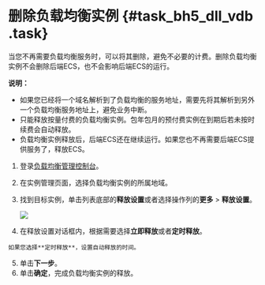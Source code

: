 # 删除负载均衡实例 {#task_bh5_dll_vdb .task}

当您不再需要负载均衡服务时，可以将其删除，避免不必要的计费。删除负载均衡实例不会删除后端ECS，也不会影响后端ECS的运行。

**说明：** 

-   如果您已经将一个域名解析到了负载均衡的服务地址，需要先将其解析到另外一个负载均衡服务地址上，避免业务中断。
-   只能释放按量付费的负载均衡实例。包年包月的预付费实例在到期后若未按时续费会自动释放。
-   负载均衡实例释放后，后端ECS还在继续运行。如果您也不再需要后端ECS提供服务了，释放ECS。

1.  登录[负载均衡管理控制台](https://slb.console.aliyun.com/slb)。 
2.   在实例管理页面，选择负载均衡实例的所属地域。 
3.  找到目标实例，单击列表底部的**释放设置**或者选择操作列的**更多** \> **释放设置**。 

    ![](http://static-aliyun-doc.oss-cn-hangzhou.aliyuncs.com/assets/img/15703/15350140447522_zh-CN.png)

4.   在释放设置对话框内，根据需要选择**立即释放**或者**定时释放**。 

    如果您选择**定时释放**，设置自动释放的时间。

5.  单击**下一步**。 
6.  单击**确定**，完成负载均衡实例的释放。 

